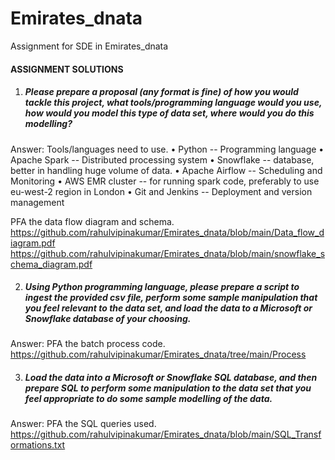 # Emirates_dnata
Assignment for  SDE in Emirates_dnata

#### ASSIGNMENT SOLUTIONS
1.	##### Please prepare a proposal (any format is fine) of how you would tackle this project, what tools/programming language would you use, how would you model this type of data set, where would you do this modelling?
Answer: 
Tools/languages need to use.
•	Python -- Programming language
•	Apache Spark -- Distributed processing system
•	Snowflake -- database, better in handling huge volume of data.
•	Apache Airflow -- Scheduling and Monitoring
•	AWS EMR cluster -- for running spark code, preferably to use eu-west-2 region in London
•	Git and Jenkins -- Deployment and version management

PFA the data flow diagram and schema. 
https://github.com/rahulvipinakumar/Emirates_dnata/blob/main/Data_flow_diagram.pdf
https://github.com/rahulvipinakumar/Emirates_dnata/blob/main/snowflake_schema_diagram.pdf
      

2.	##### Using Python programming language, please prepare a script to ingest the provided csv file, perform some sample manipulation that you feel relevant to the data set, and load the data to a Microsoft or Snowflake database of your choosing.

Answer: 
PFA the batch process code.
https://github.com/rahulvipinakumar/Emirates_dnata/tree/main/Process
 
3.	##### Load the data into a Microsoft or Snowflake SQL database, and then prepare SQL to perform some manipulation to the data set that you feel appropriate to do some sample modelling of the data.	

Answer: 
PFA the SQL queries used.
https://github.com/rahulvipinakumar/Emirates_dnata/blob/main/SQL_Transformations.txt

